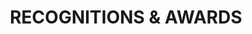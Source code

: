 ---
type: page
layout: recognitions-and-awards
title: 'RECOGNITIONS & AWARDS'
params:
page-status: 'recognitions-and-awards'
pageImage: '/v1552866895/OnPoint%20Custom%20Homes/120-1400x788.jpg'
pageTitle: 'RECOGNITIONS & AWARDS'
---